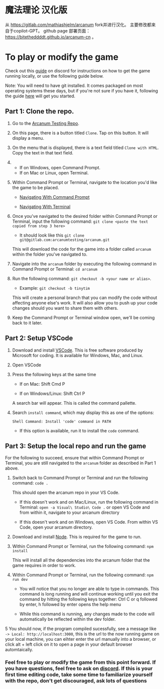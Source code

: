 # 魔法理论 汉化版

从 https://gitlab.com/mathiashjelm/arcanum fork并进行汉化。
主要修改都来自于copilot-GPT。
github page 部署页面：https://bitetheddddt.github.io/arcanum-cn 。

# To play or modify the game

  

Check out this [guide](https://discord.com/channels/622495527485046805/625963167817793566 ) on discord for instructions on how to get the game running locally, or use the following guide below.

Note: You will need to have git installed. It comes packaged on most operating systems these days, but if you're not sure if you have it, following the guide [here](https://git-scm.com/book/en/v2/Getting-Started-Installing-Git) will get you started.  

## Part 1: Clone the repo.

1. Go to the [Arcanum Testing Repo](https://gitlab.com/arcanumtesting/arcanum).

2. On this page, there is a button titled `Clone`. Tap on this button. It will display a menu.

3. On the menu that is displayed, there is a text field titled `Clone with HTML`. Copy the text in that text field.

4. - If on Windows, open Command Prompt.
    - If on Mac or Linux, open Terminal.

5. Within Command Prompt or Terminal, navigate to the location you'd like the game to be placed.

    - [Navigating With Command Prompt](https://www.youtube.com/watch?v=9zMWXD-xoxc)

    - [Navigating With Terminal](https://www.youtube.com/watch?v=N65cjH_bcMM)

6. Once you've navigated to the desired folder within Command Prompt or Terminal, input the following command: `git clone <paste the text copied from step 3 here>`

    - It should look like this `git clone git@gitlab.com:arcanumtesting/arcanum.git`

   This will download the code for the game into a folder called `arcanum` within the folder you've navigated to.

7. Navigate into the `arcanum` folder by executing the following command in Command Prompt or Terminal: `cd arcanum`

8. Run the following command: `git checkout -b <your name or alias>`.

    - Example: `git checkout -b tinytim`

   This will create a personal branch that you can modify the code without affecting anyone else's work. It will also allow you to push up your code changes should you want to share them with others.

9. Keep the Command Prompt or Terminal window open, we'll be coming back to it later.

## Part 2: Setup VSCode

1. Download and install [VSCode](https://code.visualstudio.com/download). This is free software produced by Microsoft for coding. It is available for Windows, Mac, and Linux.

2. Open VSCode

3. Press the following keys at the same time

   - If on Mac: Shift Cmd P

   - If on Windows/Linux: Shift Ctrl P

    A search bar will appear. This is called the command pallette.

4. Search `install command`, which may display this as one of the options:

   `Shell Command: Install 'code' command in PATH`

   - If this option is available, run it to install the `code` command.

## Part 3: Setup the local repo and run the game

For the following to succeed, ensure that within Command Prompt or Terminal, you are still navigated to the `arcanum` folder as described in Part 1 above.

1. Switch back to Command Prompt or Terminal and run the following command: `code .`

	This should open the arcanum repo in your VS Code.

    - If this doesn't work and on Mac/Linux, run the following command in Terminal: `open -a Visual\ Studio\ Code .` or open VS Code and from within it, navigate to your arcanum directory

    - If this doesn't work and on Windows, open VS Code. From within VS Code, open your arcanum directory.

2. Download and install [Node](https://nodejs.org/en/download). This is required for the game to run.

3. Within Command Prompt or Terminal, run the following command: `npm install`

   This will install all the dependencies into the arcanum folder that the game requires in order to work.

4. Within Command Prompt or Terminal, run the following command: `npm run dev`

   - You will notice that you no longer are able to type in commands. This command is long running and will continue working until you exit the command by hitting the following keys together: Ctrl C or q followed by enter, h followed by enter opens the help menu

   - While this command is running, any changes made to the code will automatically be reflected within the dev folder.

5 You should now, if the program compiled sucessfully, see a message like ``` -> Local: http://localhost:3000 ```, this is the url to the now running game on your local machine, you can eihter enter the url manually into a browser, or click alt + left click on it to open a page in your default browser automtaically.

### Feel free to play or modify the game from this point forward. If you have questions, feel free to ask on [discord](https://discord.com/channels/622495527485046805/735060637918691359). If this is your first time editing code, take some time to familiarize yourself with the repo, don't get discouraged, ask lots of questions